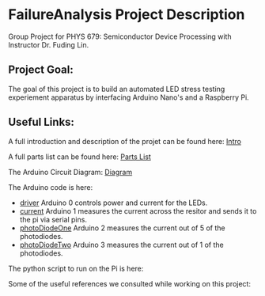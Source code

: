 # FailureAnalysis Project Description
Group Project for PHYS 679: Semiconductor Device Processing with Instructor Dr. Fuding Lin.

## Project Goal:
The goal of this project is to build an automated LED stress testing experiement apparatus by interfacing Arduino Nano's and a Raspberry Pi.

## Useful Links:

A full introduction and description of the projet can be found here: [Intro](https://github.com/loganRidings/FailureAnalysis/blob/main/projectIntro.md)

A full parts list can be found here: [Parts List](https://github.com/loganRidings/FailureAnalysis/blob/main/partsList.md#parts-list)
  
The Arduino Circuit Diagram: [Diagram](https://github.com/loganRidings/FailureAnalysis/blob/main/FailureAnalysisPhotodiodes.png)
  
The Arduino code is here:
  - [driver](https://github.com/loganRidings/FailureAnalysis/blob/main/ArduinoLEDdriver.ino) Arduino 0 controls power and current for the LEDs.
  - [current](https://github.com/loganRidings/FailureAnalysis/blob/main/currentUnit.ino) Arduino 1 measures the current across the resitor and sends it to the pi via serial pins.
  - [photoDiodeOne](https://github.com/loganRidings/FailureAnalysis/blob/main/photoOne.ino) Arduino 2 measures the current out of 5 of the photodiodes.
  - [photoDiodeTwo](https://github.com/loganRidings/FailureAnalysis/blob/main/photoTwo.ino) Arduino 3 measures the current out of 1 of the photodiodes.
  
  
The python script to run on the Pi is here:

Some of the useful references we consulted while working on this project:

  
